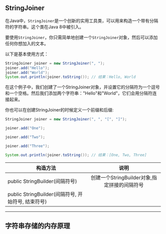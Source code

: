 
## StringJoiner

在Java中，`StringJoiner`是一个创新的实用工具类，可以用来构造一个带有分隔符的字符串。这个类在Java 8中被引入。

要使用`StringJoiner`，你只需简单地创建一个`StringJoiner`对象，然后可以添加任何你想加入的文本。

以下是基本使用方式：
```java
StringJoiner joiner = new StringJoiner(", ");
joiner.add("Hello");
joiner.add("World");
System.out.println(joiner.toString()); // 结果：Hello, World
```

在这个例子中，我们创建了一个StringJoiner对象，并设置它的分隔符为一个逗号和一个空格。然后我们添加两个字符串："Hello"和"World"，它们会用分隔符连接起来。

你也可以在创建StringJoiner的时候定义一个前缀和后缀:
```java
StringJoiner joiner = new StringJoiner(", ", "[", "]");

joiner.add("One");

joiner.add("Two");

joiner.add("Three");

System.out.println(joiner.toString()); // 结果：[One, Two, Three]
```

| 构造方法       |      说明     |
| ------------- | :-----------: | 
| public StringBuilder(间隔符号)      | 创建一个StringBuilder对象,指定拼接的间隔符号 | 
| public StringBuilder(间隔符号, 开始符号, 结束符号)      |       | 

---

## 字符串存储的内存原理

